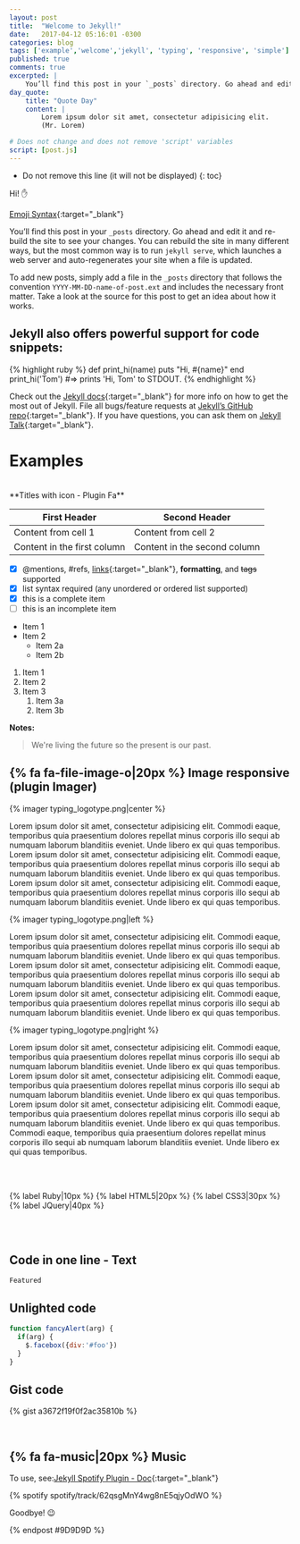 ```yaml
---
layout: post
title:  "Welcome to Jekyll!"
date:   2017-04-12 05:16:01 -0300 
categories: blog
tags: ['example','welcome','jekyll', 'typing', 'responsive', 'simple']
published: true
comments: true 
excerpted: |
    You’ll find this post in your `_posts` directory. Go ahead and edit it and re-build the site ...
day_quote:
    title: "Quote Day"
    content: |
        Lorem ipsum dolor sit amet, consectetur adipisicing elit. 
        (Mr. Lorem)

# Does not change and does not remove 'script' variables
script: [post.js]
---
```


* Do not remove this line (it will not be displayed)
{: toc}

Hi! :hand:

[Emoji Syntax](https://www.webpagefx.com/tools/emoji-cheat-sheet/){:target="_blank"}

You’ll find this post in your `_posts` directory. Go ahead and edit it and re-build the site to see your changes. You can rebuild the site in many different ways, but the most common way is to run `jekyll serve`, which launches a web server and auto-regenerates your site when a file is updated.

To add new posts, simply add a file in the `_posts` directory that follows the convention `YYYY-MM-DD-name-of-post.ext` and includes the necessary front matter. Take a look at the source for this post to get an idea about how it works.

## Jekyll also offers powerful support for code snippets: 

{% highlight ruby %}
def print_hi(name)
  puts "Hi, #{name}"
end
print_hi('Tom')
#=> prints 'Hi, Tom' to STDOUT.
{% endhighlight %}

Check out the [Jekyll docs][jekyll-docs]{:target="_blank"} for more info on how to get the most out of Jekyll. File all bugs/feature requests at [Jekyll’s GitHub repo][jekyll-gh]{:target="_blank"}. If you have questions, you can ask them on [Jekyll Talk][jekyll-talk]{:target="_blank"}.

# Examples
<br>
**Titles with icon - Plugin Fa**


First Header | Second Header
------------ | -------------
Content from cell 1 | Content from cell 2
Content in the first column | Content in the second column



- [x] @mentions, #refs, [links](){:target="_blank"}, **formatting**, and <del>tags</del> supported
- [x] list syntax required (any unordered or ordered list supported)
- [x] this is a complete item
- [ ] this is an incomplete item

* Item 1
* Item 2
  * Item 2a
  * Item 2b

1. Item 1
2. Item 2
3. Item 3
   1. Item 3a
   2. Item 3b

**Notes:**

> We're living the future so
> the present is our past.

## {% fa fa-file-image-o|20px %} Image responsive (plugin Imager)

{% imager typing_logotype.png|center %}

Lorem ipsum dolor sit amet, consectetur adipisicing elit. Commodi eaque, temporibus quia praesentium dolores repellat minus corporis illo sequi ab numquam laborum blanditiis eveniet. Unde libero ex qui quas temporibus.
Lorem ipsum dolor sit amet, consectetur adipisicing elit. Commodi eaque, temporibus quia praesentium dolores repellat minus corporis illo sequi ab numquam laborum blanditiis eveniet. Unde libero ex qui quas temporibus.
Lorem ipsum dolor sit amet, consectetur adipisicing elit. Commodi eaque, temporibus quia praesentium dolores repellat minus corporis illo sequi ab numquam laborum blanditiis eveniet. Unde libero ex qui quas temporibus.

{% imager typing_logotype.png|left %}

Lorem ipsum dolor sit amet, consectetur adipisicing elit. Commodi eaque, temporibus quia praesentium dolores repellat minus corporis illo sequi ab numquam laborum blanditiis eveniet. Unde libero ex qui quas temporibus.
Lorem ipsum dolor sit amet, consectetur adipisicing elit. Commodi eaque, temporibus quia praesentium dolores repellat minus corporis illo sequi ab numquam laborum blanditiis eveniet. Unde libero ex qui quas temporibus.
Lorem ipsum dolor sit amet, consectetur adipisicing elit. Commodi eaque, temporibus quia praesentium dolores repellat minus corporis illo sequi ab numquam laborum blanditiis eveniet. Unde libero ex qui quas temporibus.

{% imager typing_logotype.png|right %}

Lorem ipsum dolor sit amet, consectetur adipisicing elit. Commodi eaque, temporibus quia praesentium dolores repellat minus corporis illo sequi ab numquam laborum blanditiis eveniet. Unde libero ex qui quas temporibus.
Lorem ipsum dolor sit amet, consectetur adipisicing elit. Commodi eaque, temporibus quia praesentium dolores repellat minus corporis illo sequi ab numquam laborum blanditiis eveniet. Unde libero ex qui quas temporibus.
Lorem ipsum dolor sit amet, consectetur adipisicing elit. Commodi eaque, temporibus quia praesentium dolores repellat minus corporis illo sequi ab numquam laborum blanditiis eveniet. Unde libero ex qui quas temporibus.
Commodi eaque, temporibus quia praesentium dolores repellat minus corporis illo sequi ab numquam laborum blanditiis eveniet. Unde libero ex qui quas temporibus.  

<br>
<br>

{% label Ruby|10px %}
{% label HTML5|20px %}
{% label CSS3|30px %}
{% label JQuery|40px %}

<br>
<br>

## Code in one line - Text

`Featured`

## Unlighted code

``` javascript
function fancyAlert(arg) {
  if(arg) {
    $.facebox({div:'#foo'})
  }
}
```

## Gist code

{% gist a3672f19f0f2ac35810b %}

[jekyll-docs]: https://jekyllrb.com/docs/home 
[jekyll-gh]:   https://github.com/jekyll/jekyll
[jekyll-talk]: https://talk.jekyllrb.com/

<br>

## {% fa fa-music|20px %}  Music

To use, see:[Jekyll Spotify Plugin - Doc](http://williamcanin.com/jekyll-spotify-plugin){:target="_blank"}

{% spotify spotify/track/62qsgMnY4wg8nE5qjyOdWO %}

Goodbye! :wink:

{% endpost #9D9D9D %}



